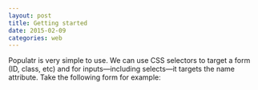 ```yaml
---
layout: post
title: Getting started
date: 2015-02-09
categories: web
---
```


Populatr is very simple to use. We can use CSS selectors to target a form (ID, class, etc) and for inputs—including selects—it targets the name attribute. Take the following form for example: